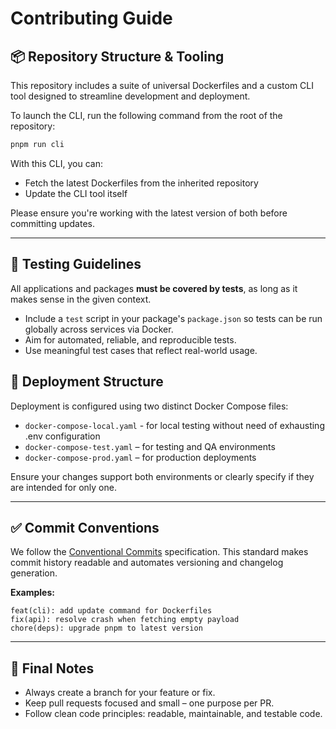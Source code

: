 # Contributing Guide

## 📦 Repository Structure & Tooling

This repository includes a suite of universal Dockerfiles and a custom CLI tool designed to streamline development and deployment.

To launch the CLI, run the following command from the root of the repository:

```bash
pnpm run cli
```

With this CLI, you can:

- Fetch the latest Dockerfiles from the inherited repository
- Update the CLI tool itself

Please ensure you're working with the latest version of both before committing updates.

---

## 🧪 Testing Guidelines

All applications and packages **must be covered by tests**, as long as it makes sense in the given context.

- Include a `test` script in your package's `package.json` so tests can be run globally across services via Docker.
- Aim for automated, reliable, and reproducible tests.
- Use meaningful test cases that reflect real-world usage.

## 🚀 Deployment Structure

Deployment is configured using two distinct Docker Compose files:

- `docker-compose-local.yaml` - for local testing without need of exhausting .env configuration
- `docker-compose-test.yaml` – for testing and QA environments
- `docker-compose-prod.yaml` – for production deployments

Ensure your changes support both environments or clearly specify if they are intended for only one.

---

## ✅ Commit Conventions

We follow the [Conventional Commits](https://www.conventionalcommits.org/en/v1.0.0/) specification. This standard makes commit history readable and automates versioning and changelog generation.

**Examples:**

```
feat(cli): add update command for Dockerfiles
fix(api): resolve crash when fetching empty payload
chore(deps): upgrade pnpm to latest version
```

---

## 🧭 Final Notes

- Always create a branch for your feature or fix.
- Keep pull requests focused and small – one purpose per PR.
- Follow clean code principles: readable, maintainable, and testable code.
